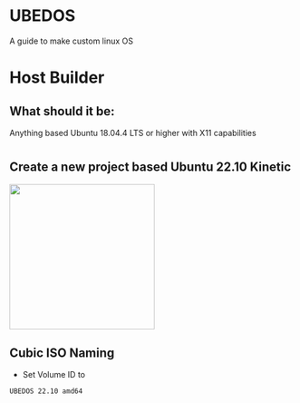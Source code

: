 # UBEDOS
A guide to make custom linux OS

# Host Builder
## What should it be:
Anything based Ubuntu 18.04.4 LTS or higher with X11 capabilities 

# 

## Create a new project based Ubuntu 22.10 Kinetic
<img src="" width="256"/>

## Cubic ISO Naming

* Set Volume ID to 
```
UBEDOS 22.10 amd64
```
